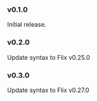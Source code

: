 ### v0.1.0
   Initial release.

### v0.2.0
   Update syntax to Flix v0.25.0

### v0.3.0
   Update syntax to Flix v0.27.0